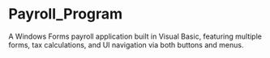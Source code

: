 # Payroll_Program
A Windows Forms payroll application built in Visual Basic, featuring multiple forms, tax calculations, and UI navigation via both buttons and menus.
